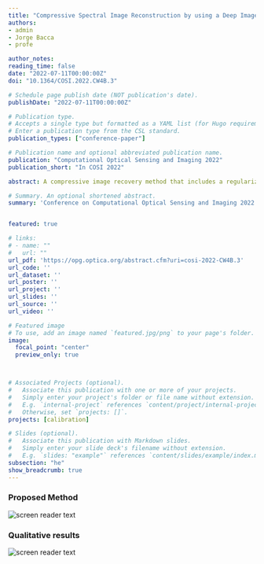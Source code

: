 ```yaml
---
title: "Compressive Spectral Image Reconstruction by using a Deep Image Prior with a Mismatch Regularizer"
authors:
- admin
- Jorge Bacca
- profe

author_notes:
reading_time: false
date: "2022-07-11T00:00:00Z"
doi: "10.1364/COSI.2022.CW4B.3"

# Schedule page publish date (NOT publication's date).
publishDate: "2022-07-11T00:00:00Z"

# Publication type.
# Accepts a single type but formatted as a YAML list (for Hugo requirements).
# Enter a publication type from the CSL standard.
publication_types: ["conference-paper"]

# Publication name and optional abbreviated publication name.
publication: "Computational Optical Sensing and Imaging 2022"
publication_short: "In COSI 2022"

abstract: A compressive image recovery method that includes a regularizer in the baseline deep image prior is proposed to consider the calibration sensing model mismatch.

# Summary. An optional shortened abstract.
summary: 'Conference on Computational Optical Sensing and Imaging 2022'


featured: true

# links:
# - name: ""
#   url: ""
url_pdf: 'https://opg.optica.org/abstract.cfm?uri=cosi-2022-CW4B.3'
url_code: ''
url_dataset: ''
url_poster: ''
url_project: ''
url_slides: ''
url_source: ''
url_video: ''

# Featured image
# To use, add an image named `featured.jpg/png` to your page's folder. 
image:
  focal_point: "center"
  preview_only: true



# Associated Projects (optional).
#   Associate this publication with one or more of your projects.
#   Simply enter your project's folder or file name without extension.
#   E.g. `internal-project` references `content/project/internal-project/index.md`.
#   Otherwise, set `projects: []`.
projects: [calibration]

# Slides (optional).
#   Associate this publication with Markdown slides.
#   Simply enter your slide deck's filename without extension.
#   E.g. `slides: "example"` references `content/slides/example/index.md`.
subsection: "he"
show_breadcrumb: true
---
```


### Proposed Method 
![screen reader text](/cosi2022/method.png "Visual representation of the proposed method, where the upper branch obtains the spectral image, and the other branch considers the model mismatch.")

### Qualitative results
![screen reader text](/cosi2022/results.png "(a) Testbed CASSI implementation. (b) RGB scene, visual representation of the scene obtained with DIP, and the proposed method. (c) Normalized spectral signatures of the recovered scenes in the two selected points.")
